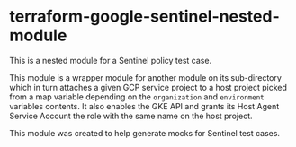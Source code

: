 # terraform-google-sentinel-nested-module
This is a nested module for a Sentinel policy test case.

This module is a wrapper module for another module on its sub-directory which in turn attaches a given GCP service project to a host project picked from a map variable depending on the `organization` and `environment` variables contents. It also enables the GKE API and grants its Host Agent Service Account the role with the same name on the host project.

This module was created to help generate mocks for Sentinel test cases.